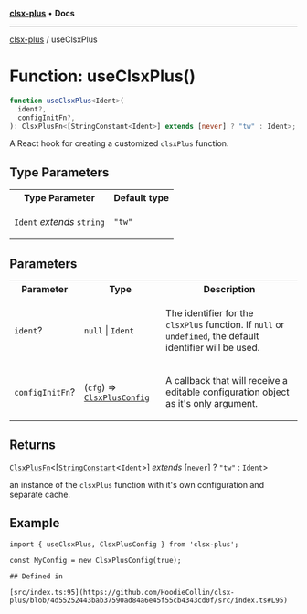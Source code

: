 [**clsx-plus**](README.md) • **Docs**

---

[clsx-plus](README.md) / useClsxPlus

# Function: useClsxPlus()

```ts
function useClsxPlus<Ident>(
  ident?,
  configInitFn?,
): ClsxPlusFn<[StringConstant<Ident>] extends [never] ? "tw" : Ident>;
```

A React hook for creating a customized `clsxPlus` function.

## Type Parameters

<table>
<tr>
<th>Type Parameter</th>
<th>Default type</th>
</tr>
<tr>
<td>

`Ident` _extends_ `string`

</td>
<td>

`"tw"`

</td>
</tr>
</table>

## Parameters

<table>
<tr>
<th>Parameter</th>
<th>Type</th>
<th>Description</th>
</tr>
<tr>
<td>

`ident`?

</td>
<td>

`null` | `Ident`

</td>
<td>

The identifier for the `clsxPlus` function. If `null` or `undefined`, the default identifier will be used.

</td>
</tr>
<tr>
<td>

`configInitFn`?

</td>
<td>

(`cfg`) => [`ClsxPlusConfig`](Class.ClsxPlusConfig.md)

</td>
<td>

A callback that will receive a editable configuration object as it's only argument.

</td>
</tr>
</table>

## Returns

[`ClsxPlusFn`](TypeAlias.ClsxPlusFn.md)\<\[[`StringConstant`](TypeAlias.StringConstant.md)\<`Ident`>] _extends_ \[`never`] ? `"tw"` : `Ident`>

an instance of the `clsxPlus` function with it's own configuration and separate cache.

## Example

```tsx
import { useClsxPlus, ClsxPlusConfig } from 'clsx-plus';

const MyConfig = new ClsxPlusConfig(true);

## Defined in

[src/index.ts:95](https://github.com/HoodieCollin/clsx-plus/blob/4d55252443bab37590ad84a6e45f55cb4343cd0f/src/index.ts#L95)
```
